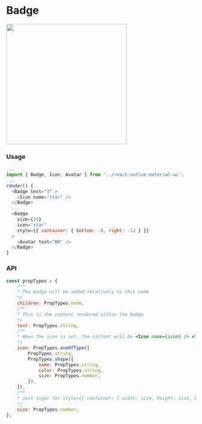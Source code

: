 # Badge
<img src="https://raw.githubusercontent.com/xotahal/react-native-material-ui-demo-app/master/resources/badge-2.png" width="320">

### Usage

```js
...
import { Badge, Icon, Avatar } from '../react-native-material-ui';
...
render() {
  <Badge text="3" >
    <Icon name="star" />
  </Badge>
  ...
  <Badge
    size={24}
    icon="star"
    style={{ container: { bottom: -8, right: -12 } }}
  >
    <Avatar text="BR" />
  </Badge>
}
```
### API
```js
const propTypes = {
    /**
    * The badge will be added relatively to this node
    */
    children: PropTypes.node,
    /**
    * This is the content rendered within the badge
    */
    text: PropTypes.string,
    /**
    * When the icon is set, the content will be <Icon name={icon} /> element
    */
    icon: PropTypes.oneOfType([
        PropTypes.string,
        PropTypes.shape({
            name: PropTypes.string,
            color: PropTypes.string,
            size: PropTypes.number,
        }),
    ]),
    /**
    * Just sugar for style={{ container: { width: size, height: size, borderRadius: size / 2 }}}
    */
    size: PropTypes.number,
};
```
